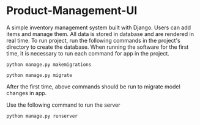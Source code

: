 # Product-Management-UI

A simple inventory management system built with Django. Users can add items and manage them. All data is stored in database and are rendered in real time.
To run project, run the following commands in the project's directory to create the database. When running the software for the first time, it is necessary to run each command for app in the project.

`python manage.py makemigrations`

`python manage.py migrate`

After the first time, above commands should be run to migrate model changes in app.

Use the following command to run the server

`python manage.py runserver`
